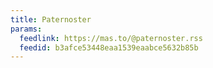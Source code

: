 ```yaml
---
title: Paternoster
params:
  feedlink: https://mas.to/@paternoster.rss
  feedid: b3afce53448eaa1539eaabce5632b85b
---
```

